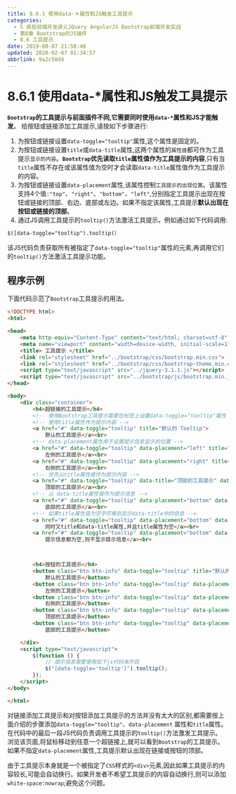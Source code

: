 ```yaml
---
title: 8.6.1 使用data-＊属性和JS触发工具提示
categories: 
  - 5 疯狂前端开发讲义JQuery AngularJS Bootstrap前端开发实战
  - 第8章 Bootstrap的JS插件
  - 8.6 工具提示
date: 2019-08-07 21:58:48
updated: 2020-02-07 01:34:57
abbrlink: 9a2c58d4
---
```

# 8.6.1 使用data-*属性和JS触发工具提示 #
**`Bootstrap`的工具提示与前面插件不同,它需要同时使用`data-*`属性和JS才能触发**。
给按钮或链接添加工具提示,请按如下步骤进行:
1. 为按钮或链接设置`data-toggle="tooltip"`属性,这个属性是固定的。
2. 为按钮或链接设置`title`或`data-title`属性,这两个属性的`属性值`都可作为工具提示`显示的内容`。**`Bootstrap`优先读取`title`属性值作为工具提示的内容**,只有当`title`属性不存在或该属性值为空时才会读取`data-title`属性值作为工具提示的内容。
3. 为按钮或链接设置`data-placement`属性,该属性控制`工具提示的出现位置`。该属性支持4个值`:"top"`、`"right"`、`"bottom"`、`"left"`,分别指定工具提示出现在按钮或链接的顶部、右边、底部或左边。如果不指定该属性,工具提示**默认出现在按钮或链接的顶部**。
4. 通过JS调用工具提示的`tooltip()`方法激活工具提示。例如通过如下代码调用:
```html
$([data-toggle="tooltip").tooltip(）
```
该JS代码负责获取所有被指定了`data-toggle="tooltip"`属性的元素,再调用它们的`tooltip()`方法激活工具提示功能。

## 程序示例 ##
下面代码示范了`Bootstrap`工具提示的用法。
```html
<!DOCTYPE html>
<html>

<head>
    <meta http-equiv="Content-Type" content="text/html; charset=utf-8" />
    <meta name="viewport" content="width=device-width, initial-scale=1">
    <title> 工具提示 </title>
    <link rel="stylesheet" href="../bootstrap/css/bootstrap.min.css">
    <link rel="stylesheet" href="../bootstrap/css/bootstrap-theme.min.css">
    <script type="text/javascript" src="../jquery-3.1.1.js"></script>
    <script type="text/javascript" src="../bootstrap/js/bootstrap.min.js"></script>
</head>

<body>
    <div class="container">
        <h4>超链接的工具提示</h4>
        <!-- 使用Bootstrap工具提示需要在标签上设置data-toggle="tooltip"属性 -->
        <!-- 使用title属性作为提示内容 -->
        <a href="#" data-toggle="tooltip" title="默认的 Tooltip">
            默认的工具提示</a><br>
        <!-- data-placement属性用于设置提示信息显示的位置 -->
        <a href="#" data-toggle="tooltip" data-placement="left" title="左侧的工具提示">
            左侧的工具提示</a><br>
        <a href="#" data-toggle="tooltip" data-placement="right" title="右侧的工具提示">
            右侧的工具提示</a><br>
        <!-- 优先以title属性值作为提示内容 -->
        <a href="#" data-toggle="tooltip" data-title="顶部的工具提示" data-placement="top" title="xxx">
            顶部的工具提示</a><br>
        <!-- 以 data-title属性值作为提示信息 -->
        <a href="#" data-toggle="tooltip" data-placement="bottom" data-title="底部的工具提示">
            底部的工具提示</a><br>
        <!-- 如果title属性值为空字符串则显示data-title中的信息 -->
        <a href="#" data-toggle="tooltip" data-placement="bottom" data-title="yyyy" title="">
            同时又title和data-title属性,并且title属性为空</a><br>
        <a href="#" data-toggle="tooltip" data-placement="bottom" data-title="">
            提示信息都为空,则不显示提示信息</a><br>



        <h4>按钮的工具提示</h4>
        <button class="btn btn-info" data-toggle="tooltip" title="默认的 Tooltip">
            默认的工具提示</button>
        <button class="btn btn-info" data-toggle="tooltip" data-placement="left" title="左侧的工具提示">
            左侧的工具提示</button>
        <button class="btn btn-info" data-toggle="tooltip" data-placement="right" title="右侧的工具提示">
            右侧的工具提示</button>
        <button class="btn btn-info" data-toggle="tooltip" data-placement="top" title="顶部的工具提示">
            顶部的工具提示</button>
        <button class="btn btn-info" data-toggle="tooltip" data-placement="bottom" title="底部的工具提示">
            底部的工具提示</button>

    </div>
    <script type="text/javascript">
        $(function () {
            // 提示信息需要使用如下js代码来开启
            $("[data-toggle='tooltip']").tooltip();
        });
    </script>
</body>

</html>
```
对链接添加工具提示和对按钮添加工具提示的方法并没有太大的区别,都需要按上面介绍的步骤添加`data-toggle="tooltip"`、`data-placement` 属性和`title`属性。
在代码中的最后一段JS代码负责调用工具提示的`tooltip()`方法激发工具提示。
浏览该页面,将鼠标移动到任意一个超链接上,就可以看到`Bootstrap`的工具提示。
如果不指定`data-placement`属性,工具提示默认出现在链接或按钮的顶部。

由于工具提示本身就是一个被指定了`CSS`样式的`<div>`元素,因此如果工具提示的内容较长,可能会自动换行。如果开发者不希望工具提示的内容自动换行,则可以添加`white-space:nowrap`;避免这个问题。


